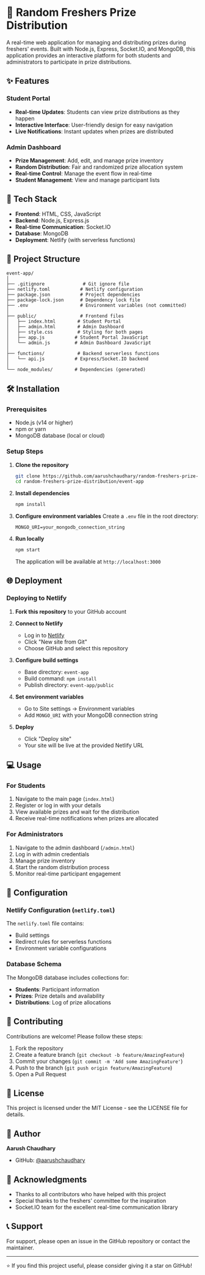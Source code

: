 # 🎉 Random Freshers Prize Distribution

A real-time web application for managing and distributing prizes during freshers' events. Built with Node.js, Express, Socket.IO, and MongoDB, this application provides an interactive platform for both students and administrators to participate in prize distributions.

## ✨ Features

### Student Portal
- **Real-time Updates**: Students can view prize distributions as they happen
- **Interactive Interface**: User-friendly design for easy navigation
- **Live Notifications**: Instant updates when prizes are distributed

### Admin Dashboard
- **Prize Management**: Add, edit, and manage prize inventory
- **Random Distribution**: Fair and randomized prize allocation system
- **Real-time Control**: Manage the event flow in real-time
- **Student Management**: View and manage participant lists

## 🚀 Tech Stack

- **Frontend**: HTML, CSS, JavaScript
- **Backend**: Node.js, Express.js
- **Real-time Communication**: Socket.IO
- **Database**: MongoDB
- **Deployment**: Netlify (with serverless functions)

## 📁 Project Structure

```
event-app/
│
├── .gitignore              # Git ignore file
├── netlify.toml           # Netlify configuration
├── package.json           # Project dependencies
├── package-lock.json      # Dependency lock file
├── .env                   # Environment variables (not committed)
│
├── public/                # Frontend files
│   ├── index.html        # Student Portal
│   ├── admin.html        # Admin Dashboard
│   ├── style.css         # Styling for both pages
│   ├── app.js           # Student Portal JavaScript
│   └── admin.js         # Admin Dashboard JavaScript
│
├── functions/            # Backend serverless functions
│   └── api.js           # Express/Socket.IO backend
│
└── node_modules/        # Dependencies (generated)
```

## 🛠️ Installation

### Prerequisites
- Node.js (v14 or higher)
- npm or yarn
- MongoDB database (local or cloud)

### Setup Steps

1. **Clone the repository**
   ```bash
   git clone https://github.com/aarushchaudhary/random-freshers-prize-distribution.git
   cd random-freshers-prize-distribution/event-app
   ```

2. **Install dependencies**
   ```bash
   npm install
   ```

3. **Configure environment variables**
   Create a `.env` file in the root directory:
   ```env
   MONGO_URI=your_mongodb_connection_string
   ```

4. **Run locally**
   ```bash
   npm start
   ```
   The application will be available at `http://localhost:3000`

## 🌐 Deployment

### Deploying to Netlify

1. **Fork this repository** to your GitHub account

2. **Connect to Netlify**
   - Log in to [Netlify](https://netlify.com)
   - Click "New site from Git"
   - Choose GitHub and select this repository

3. **Configure build settings**
   - Base directory: `event-app`
   - Build command: `npm install`
   - Publish directory: `event-app/public`

4. **Set environment variables**
   - Go to Site settings → Environment variables
   - Add `MONGO_URI` with your MongoDB connection string

5. **Deploy**
   - Click "Deploy site"
   - Your site will be live at the provided Netlify URL

## 💻 Usage

### For Students
1. Navigate to the main page (`index.html`)
2. Register or log in with your details
3. View available prizes and wait for the distribution
4. Receive real-time notifications when prizes are allocated

### For Administrators
1. Navigate to the admin dashboard (`/admin.html`)
2. Log in with admin credentials
3. Manage prize inventory
4. Start the random distribution process
5. Monitor real-time participant engagement

## 🔧 Configuration

### Netlify Configuration (`netlify.toml`)
The `netlify.toml` file contains:
- Build settings
- Redirect rules for serverless functions
- Environment variable configurations

### Database Schema
The MongoDB database includes collections for:
- **Students**: Participant information
- **Prizes**: Prize details and availability
- **Distributions**: Log of prize allocations

## 🤝 Contributing

Contributions are welcome! Please follow these steps:

1. Fork the repository
2. Create a feature branch (`git checkout -b feature/AmazingFeature`)
3. Commit your changes (`git commit -m 'Add some AmazingFeature'`)
4. Push to the branch (`git push origin feature/AmazingFeature`)
5. Open a Pull Request

## 📝 License

This project is licensed under the MIT License - see the LICENSE file for details.

## 👤 Author

**Aarush Chaudhary**
- GitHub: [@aarushchaudhary](https://github.com/aarushchaudhary)

## 🙏 Acknowledgments

- Thanks to all contributors who have helped with this project
- Special thanks to the freshers' committee for the inspiration
- Socket.IO team for the excellent real-time communication library

## 📞 Support

For support, please open an issue in the GitHub repository or contact the maintainer.

---

⭐ If you find this project useful, please consider giving it a star on GitHub!